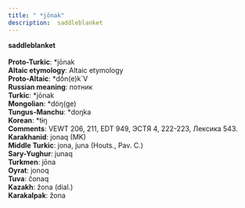 ```yaml
---
title: " *jōnak"
description:  saddleblanket
---
```

<p data-pagefind-weight="0.5">
<strong> saddleblanket</strong><br><br>
<strong>Proto-Turkic</strong>:  *jōnak<br>
<strong>Altaic etymology</strong>:  Altaic etymology<br>
<strong> Proto-Altaic</strong>:  *dṓn(e)k`V<br>
<strong>Russian meaning</strong>:  потник<br>
<strong>Turkic</strong>:  *jōnak<br>
<strong>Mongolian</strong>:  *döŋ(ge)<br>
<strong>Tungus-Manchu</strong>:  *doŋka<br>
<strong>Korean</strong>:  *tɨ̀ŋ<br>
<strong>Comments</strong>:  VEWT 206, 211, EDT 949, ЭСТЯ 4, 222-223, Лексика 543.<br>
<strong>Karakhanid</strong>:  jonaq (MK)<br>
<strong>Middle Turkic</strong>:  jona, juna (Houts., Pav. C.)<br>
<strong>Sary-Yughur</strong>:  junaq<br>
<strong>Turkmen</strong>:  jōna<br>
<strong>Oyrat</strong>:  jonoq<br>
<strong>Tuva</strong>:  čonaq<br>
<strong>Kazakh</strong>:  žona (dial.)<br>
<strong>Karakalpak</strong>:  žona<br>

</p>
